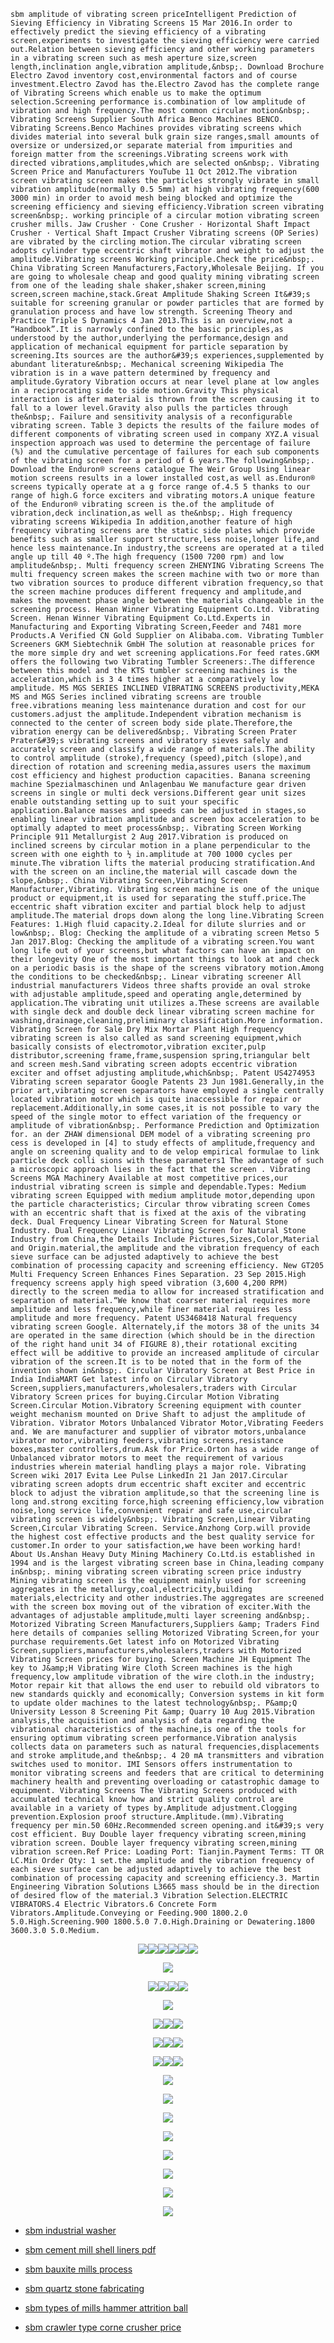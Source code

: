 
```
sbm amplitude of vibrating screen priceIntelligent Prediction of Sieving Efficiency in Vibrating Screens 15 Mar 2016.In order to effectively predict the sieving efficiency of a vibrating screen,experiments to investigate the sieving efficiency were carried out.Relation between sieving efficiency and other working parameters in a vibrating screen such as mesh aperture size,screen length,inclination angle,vibration amplitude,&nbsp;. Download Brochure Electro Zavod inventory cost,environmental factors and of course investment.Electro Zavod has the.Electro Zavod has the complete range of Vibrating Screens which enable us to make the optimum selection.Screening performance is.combination of low amplitude of vibration and high frequency.The most common circular motion&nbsp;. Vibrating Screens Supplier South Africa Benco Machines BENCO. Vibrating Screens.Benco Machines provides vibrating screens which divides material into several bulk grain size ranges,small amounts of oversize or undersized,or separate material from impurities and foreign matter from the screenings.Vibrating screens work with directed vibrations,amplitudes,which are selected on&nbsp;. Vibrating Screen Price and Manufacturers YouTube 11 Oct 2012.The vibration screen vibrating screen makes the particles strongly vibrate in small vibration amplitude(normally 0.5 5mm) at high vibrating frequency(600 3000 min) in order to avoid mesh being blocked and optimize the screening efficiency and sieving efficiency.Vibration screen vibrating screen&nbsp;. working principle of a circular motion vibrating screen crusher mills. Jaw Crusher · Cone Crusher · Horizontal Shaft Impact Crusher · Vertical Shaft Impact Crusher Vibrating screens (OP Series) are vibrated by the circling motion.The circular vibrating screen adopts cylinder type eccentric shaft vibrator and weight to adjust the amplitude.Vibrating screens Working principle.Check the price&nbsp;. China Vibrating Screen Manufacturers,Factory,Wholesale Beijing. If you are going to wholesale cheap and good quality mining vibrating screen from one of the leading shale shaker,shaker screen,mining screen,screen machine,stack.Great Amplitude Shaking Screen It&#39;s suitable for screening granular or powder particles that are formed by granulation process and have low strength. Screening Theory and Practice Triple S Dynamics 4 Jan 2013.This is an overview,not a “Handbook”.It is narrowly confined to the basic principles,as understood by the author,underlying the performance,design and application of mechanical equipment for particle separation by screening.Its sources are the author&#39;s experiences,supplemented by abundant literature&nbsp;. Mechanical screening Wikipedia The vibration is in a wave pattern determined by frequency and amplitude.Gyratory Vibration occurs at near level plane at low angles in a reciprocating side to side motion.Gravity This physical interaction is after material is thrown from the screen causing it to fall to a lower level.Gravity also pulls the particles through the&nbsp;. Failure and sensitivity analysis of a reconfigurable vibrating screen. Table 3 depicts the results of the failure modes of different components of vibrating screen used in company XYZ.A visual inspection approach was used to determine the percentage of failure (%) and the cumulative percentage of failures for each sub components of the vibrating screen for a period of 6 years.The following&nbsp;. Download the Enduron® screens catalogue The Weir Group Using linear motion screens results in a lower installed cost,as well as.Enduron® screens typically operate at a g force range of.4.5 5 thanks to our range of high.G force exciters and vibrating motors.A unique feature of the Enduron® vibrating screen is the.of the amplitude of vibration,deck inclination,as well as the&nbsp;. High frequency vibrating screens Wikipedia In addition,another feature of high frequency vibrating screens are the static side plates which provide benefits such as smaller support structure,less noise,longer life,and hence less maintenance.In industry,the screens are operated at a tiled angle up till 40 º.The high frequency (1500 7200 rpm) and low amplitude&nbsp;. Multi frequency screen ZHENYING Vibrating Screens The multi frequency screen makes the screen machine with two or more than two vibration sources to produce different vibration frequency,so that the screen machine produces different frequency and amplitude,and makes the movement phase angle between the materials changeable in the screening process. Henan Winner Vibrating Equipment Co.Ltd. Vibrating Screen. Henan Winner Vibrating Equipment Co.Ltd.Experts in Manufacturing and Exporting Vibrating Screen,Feeder and 7481 more Products.A Verified CN Gold Supplier on Alibaba.com. Vibrating Tumbler Screeners GKM Siebtechnik GmbH The solution at reasonable prices for the more simple dry and wet screening applications.For feed rates.GKM offers the following two Vibrating Tumbler Screeners:.The difference between this model and the KTS tumbler screening machines is the acceleration,which is 3 4 times higher at a comparatively low amplitude. MS MGS SERIES INCLINED VIBRATING SCREENS productivity,MEKA MS and MGS Series inclined vibrating screens are trouble free.vibrations meaning less maintenance duration and cost for our customers.adjust the amplitude.Independent vibration mechanism is connected to the center of screen body side plate.Therefore,the vibration energy can be delivered&nbsp;. Vibrating Screen Prater Prater&#39;s vibrating screens and vibratory sieves safely and accurately screen and classify a wide range of materials.The ability to control amplitude (stroke),frequency (speed),pitch (slope),and direction of rotation and screening media,assures users the maximum cost efficiency and highest production capacities. Banana screening machine Spezialmaschinen und Anlagenbau We manufacture gear driven screens in single or multi deck versions.Different gear unit sizes enable outstanding setting up to suit your specific application.Balance masses and speeds can be adjusted in stages,so enabling linear vibration amplitude and screen box acceleration to be optimally adapted to meet process&nbsp;. Vibrating Screen Working Principle 911 Metallurgist 2 Aug 2017.Vibration is produced on inclined screens by circular motion in a plane perpendicular to the screen with one eighth to ½ in.amplitude at 700 1000 cycles per minute.The vibration lifts the material producing stratification.And with the screen on an incline,the material will cascade down the slope,&nbsp;. China Vibrating Screen,Vibrating Screen Manufacturer,Vibrating. Vibrating screen machine is one of the unique product or equipment,it is used for separating the stuff.price.The eccentric shaft vibration exciter and partial block help to adjust amplitude.The material drops down along the long line.Vibrating Screen Features: 1.High fluid capacity.2.Ideal for dilute slurries and or low&nbsp;. Blog: Checking the amplitude of a vibrating screen Metso 5 Jan 2017.Blog: Checking the amplitude of a vibrating screen.You want long life out of your screens,but what factors can have an impact on their longevity One of the most important things to look at and check on a periodic basis is the shape of the screens vibratory motion.Among the conditions to be checked&nbsp;. Linear vibrating screener All industrial manufacturers Videos three shafts provide an oval stroke with adjustable amplitude,speed and operating angle,determined by application.The vibrating unit utilizes a.These screens are available with single deck and double deck linear vibrating screen machine for washing,drainage,cleaning,preliminary classification.More information. Vibrating Screen for Sale Dry Mix Mortar Plant High frequency vibrating screen is also called as sand screening equipment,which basically consists of electromotor,vibration exciter,pulp distributor,screening frame,frame,suspension spring,triangular belt and screen mesh.Sand vibrating screen adopts eccentric vibration exciter and offset adjusting amplitude,which&nbsp;. Patent US4274953 Vibrating screen separator Google Patents 23 Jun 1981.Generally,in the prior art,vibrating screen separators have employed a single centrally located vibration motor which is quite inaccessible for repair or replacement.Additionally,in some cases,it is not possible to vary the speed of the single motor to effect variation of the frequency or amplitude of vibration&nbsp;. Performance Prediction and Optimization for. an der ZHAW dimensional DEM model of a vibrating screening pro cess is developed in [4] to study effects of amplitude,frequency and angle on screening quality and to de velop empirical formulae to link particle deck colli sions with these parameters1 The advantage of such a microscopic approach lies in the fact that the screen . Vibrating Screens MGA Machinery Available at most competitive prices,our industrial vibrating screen is simple and dependable.Types: Medium vibrating screen Equipped with medium amplitude motor,depending upon the particle characteristics; Circular throw vibrating screen Comes with an eccentric shaft that is fixed at the axis of the vibrating deck. Dual Frequency Linear Vibrating Screen for Natural Stone Industry. Dual Frequency Linear Vibrating Screen for Natural Stone Industry from China,the Details Include Pictures,Sizes,Color,Material and Origin.material,the amplitude and the vibration frequency of each sieve surface can be adjusted adaptively to achieve the best combination of processing capacity and screening efficiency. New GT205 Multi Frequency Screen Enhances Fines Separation. 23 Sep 2015.High frequency screens apply high speed vibration (3,600 4,200 RPM) directly to the screen media to allow for increased stratification and separation of material.“We know that coarser material requires more amplitude and less frequency,while finer material requires less amplitude and more frequency. Patent US3468418 Natural frequency vibrating screen Google. Alternately,if the motors 38 of the units 34 are operated in the same direction (which should be in the direction of the right hand unit 34 of FIGURE 8),their rotational exciting effect will be additive to provide an increased amplitude of circular vibration of the screen.It is to be noted that in the form of the invention shown in&nbsp;. Circular Vibratory Screen at Best Price in India IndiaMART Get latest info on Circular Vibratory Screen,suppliers,manufacturers,wholesalers,traders with Circular Vibratory Screen prices for buying.Circular Motion Vibrating Screen.Circular Motion.Vibratory Screening equipment with counter weight mechanism mounted on Drive Shaft to adjust the amplitude of Vibration. Vibrator Motors Unbalanced Vibrator Motor,Vibrating Feeders and. We are manufacturer and supplier of vibrator motors,unbalance vibrator motor,vibrating feeders,vibrating screens,resistance boxes,master controllers,drum.Ask for Price.Orton has a wide range of Unbalanced vibrator motors to meet the requirement of various industries wherein material handling plays a major role. Vibrating Screen wiki 2017 Evita Lee Pulse LinkedIn 21 Jan 2017.Circular vibrating screen adopts drum eccentric shaft exciter and eccentric block to adjust the vibration amplitude,so that the screening line is long and.strong exciting force,high screening efficiency,low vibration noise,long service life,convenient repair and safe use,circular vibrating screen is widely&nbsp;. Vibrating Screen,Linear Vibrating Screen,Circular Vibrating Screen. Service.Anzhong Corp.will provide the highest cost effective products and the best quality service for customer.In order to your satisfaction,we have been working hard! About Us.Anshan Heavy Duty Mining Machinery Co.Ltd.is established in 1994 and is the largest vibrating screen base in China,leading company in&nbsp;. mining vibrating screen vibrating screen price industry Mining vibrating screen is the equipment mainly used for screening aggregates in the metallurgy,coal,electricity,building materials,electricity and other industries.The aggregates are screened with the screen box moving out of the vibration of exciter.With the advantages of adjustable amplitude,multi layer screening and&nbsp;. Motorized Vibrating Screen Manufacturers,Suppliers &amp; Traders Find here details of companies selling Motorized Vibrating Screen,for your purchase requirements.Get latest info on Motorized Vibrating Screen,suppliers,manufacturers,wholesalers,traders with Motorized Vibrating Screen prices for buying. Screen Machine JH Equipment The key to J&amp;H Vibrating Wire Cloth Screen machines is the high frequency,low amplitude vibration of the wire cloth.in the industry; Motor repair kit that allows the end user to rebuild old vibrators to new standards quickly and economically; Conversion systems in kit form to update older machines to the latest technology&nbsp;. P&amp;Q University Lesson 8 Screening Pit &amp; Quarry 10 Aug 2015.Vibration analysis,the acquisition and analysis of data regarding the vibrational characteristics of the machine,is one of the tools for ensuring optimum vibrating screen performance.Vibration analysis collects data on parameters such as natural frequencies,displacements and stroke amplitude,and the&nbsp;. 4 20 mA transmitters and vibration switches used to monitor. IMI Sensors offers instrumentation to monitor vibrating screens and feeders that are critical to determining machinery health and preventing overloading or catastrophic damage to equipment. Vibrating Screens The Vibrating Screens produced with accumulated technical know how and strict quality control are available in a variety of types by.Amplitude adjustment.Clogging prevention.Explosion proof structure.Amplitude.(mm).Vibrating frequency per min.50 60Hz.Recommended screen opening.and it&#39;s very cost efficient. Buy Double layer frequency vibrating screen,mining vibration screen. Double layer frequency vibrating screen,mining vibration screen.Ref Price: Loading Port: Tianjin.Payment Terms: TT OR LC.Min Order Qty: 1 set.the amplitude and the vibration frequency of each sieve surface can be adjusted adaptively to achieve the best combination of processing capacity and screening efficiency.3. Martin Engineering Vibration Solutions L3665 mass should be in the direction of desired flow of the material.3 Vibration Selection.ELECTRIC VIBRATORS.4 Electric Vibrators.6 Concrete Form Vibrators.Amplitude.Conveying or Feeding.900 1800.2.0 5.0.High.Screening.900 1800.5.0 7.0.High.Draining or Dewatering.1800 3600.3.0 5.0.Medium. 
```

<div align="center">
  
<a rel="nofollow" href="https://m.shibang-china.com?f=github&k=sbm+amplitude+of+vibrating+screen+price"><img src="https://static.shibang-china.com/en/l.png"></a><img src="https://static.shibang-china.com/en/hw.png"><a rel="nofollow" href="https://m.shibang-china.com/product/?f=github&k=sbm+amplitude+of+vibrating+screen+price"><img src="https://static.shibang-china.com/en/p.png"></a><a rel="nofollow" href="https://m.shibang-china.com/cases/?f=github&k=sbm+amplitude+of+vibrating+screen+price"><img src="https://static.shibang-china.com/en/c.png"></a><a rel="nofollow" href="https://m.shibang-china.com/news/?f=github&k=sbm+amplitude+of+vibrating+screen+price"><img src="https://static.shibang-china.com/en/n.png"></a><a rel="nofollow" href="https://m.shibang-china.com?f=github&k=sbm+amplitude+of+vibrating+screen+price"><img src="https://static.shibang-china.com/en/m.png"></a>

<a rel="nofollow" href="https://m.shibang-china.com/product/?f=github&k=sbm+amplitude+of+vibrating+screen+price"><img src="https://static.shibang-china.com/en/b.jpg"></a>
  
<a rel="nofollow" href="https://m.shibang-china.com/solution-aggregate.html?f=github&k=sbm+amplitude+of+vibrating+screen+price"><img src="https://static.shibang-china.com/en/a.jpg"></a><a rel="nofollow" href="https://m.shibang-china.com/solution-mine.html?f=github&k=sbm+amplitude+of+vibrating+screen+price"><img src="https://static.shibang-china.com/en/m.jpg"></a><a rel="nofollow" href="https://m.shibang-china.com/solution-mill.html?f=github&k=sbm+amplitude+of+vibrating+screen+price"><img src="https://static.shibang-china.com/en/g.jpg"></a><a rel="nofollow" href="https://m.shibang-china.com/solution-epc.html?f=github&k=sbm+amplitude+of+vibrating+screen+price"><img src="https://static.shibang-china.com/en/e.jpg"></a>

<a rel="nofollow" href="https://m.shibang-china.com/product/?f=github&k=sbm+amplitude+of+vibrating+screen+price"><img src="https://static.shibang-china.com/en/a-p.png"></a>

<a rel="nofollow" href="https://m.shibang-china.com/product/crusher/c6x.html?f=github&k=sbm+amplitude+of+vibrating+screen+price"><img src="https://static.shibang-china.com/en/j.jpg"></a><a rel="nofollow" href="https://m.shibang-china.com/product/crusher/ci5x.html?f=github&k=sbm+amplitude+of+vibrating+screen+price"><img src="https://static.shibang-china.com/en/i.jpg"></a><a rel="nofollow" href="https://m.shibang-china.com/product/crusher/hst.html?f=github&k=sbm+amplitude+of+vibrating+screen+price"><img src="https://static.shibang-china.com/en/c.jpg"></a>

<a rel="nofollow" href="https://m.shibang-china.com/product/mill/mtw.html?f=github&k=sbm+amplitude+of+vibrating+screen+price"><img src="https://static.shibang-china.com/en/mtw.jpg"></a><a rel="nofollow" href="https://m.shibang-china.com/product/mill/scm.html?f=github&k=sbm+amplitude+of+vibrating+screen+price"><img src="https://static.shibang-china.com/en/scm.jpg"></a><a rel="nofollow" href="https://m.shibang-china.com/product/mill/lm.html?f=github&k=sbm+amplitude+of+vibrating+screen+price"><img src="https://static.shibang-china.com/en/lm.jpg"></a>

<a rel="nofollow" href="https://m.shibang-china.com/product/sand/vsi6x.html?f=github&k=sbm+amplitude+of+vibrating+screen+price"><img src="https://static.shibang-china.com/en/6x.jpg"></a><a rel="nofollow" href="https://m.shibang-china.com/product/sand/vu.html?f=github&k=sbm+amplitude+of+vibrating+screen+price"><img src="https://static.shibang-china.com/en/vu.jpg"></a><a rel="nofollow" href="https://m.shibang-china.com/product/mobile/klun.html?f=github&k=sbm+amplitude+of+vibrating+screen+price"><img src="https://static.shibang-china.com/en/k.jpg"></a>

<a rel="nofollow" href="https://m.shibang-china.com/cases/?f=github&k=sbm+amplitude+of+vibrating+screen+price"><img src="https://static.shibang-china.com/en/case.png"></a>

<a rel="nofollow" href="https://m.shibang-china.com/cases/aggregate/202.html?f=github&k=sbm+amplitude+of+vibrating+screen+price"><img src="https://static.shibang-china.com/en/c-1.jpg"></a>

<a rel="nofollow" href="https://m.shibang-china.com/cases/aggregate/203.html?f=github&k=sbm+amplitude+of+vibrating+screen+price"><img src="https://static.shibang-china.com/en/c-2.jpg"></a>

<a rel="nofollow" href="https://m.shibang-china.com/cases/mill/123.html?f=github&k=sbm+amplitude+of+vibrating+screen+price"><img src="https://static.shibang-china.com/en/c-3.jpg"></a>

<a rel="nofollow" href="https://m.shibang-china.com/contact_us.html?f=github&k=sbm+amplitude+of+vibrating+screen+price"><img src="https://static.shibang-china.com/en/contact.png"></a>

<a rel="nofollow" href="https://swt.shibang-china.com/?f=github&k=sbm+amplitude+of+vibrating+screen+price"><img src="https://static.shibang-china.com/en/chat.png"></a>

<a rel="nofollow" href="https://whatsapp.shibangsoft.com/WhatsApp.php?f=github&k=sbm+amplitude+of+vibrating+screen+price"><img src="https://static.shibang-china.com/en/whatsapp.png"></a>

<a rel="nofollow" href="https://m.shibang-china.com/?f=github&k=sbm+amplitude+of+vibrating+screen+price"><img src="https://static.shibang-china.com/en/website.png"></a>

</div>


* [sbm industrial washer](sbm%20industrial%20washer.md)

* [sbm cement mill shell liners pdf](sbm%20cement%20mill%20shell%20liners%20pdf.md)

* [sbm bauxite mills process](sbm%20bauxite%20mills%20process.md)

* [sbm quartz stone fabricating](sbm%20quartz%20stone%20fabricating.md)

* [sbm types of mills hammer attrition ball](sbm%20types%20of%20mills%20hammer%20attrition%20ball.md)

* [sbm crawler type corne crusher price](sbm%20crawler%20type%20corne%20crusher%20price.md)